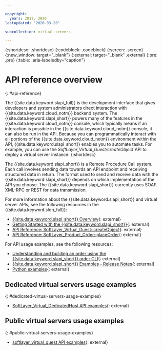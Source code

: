 ```yaml
---

copyright:
  years: 2017, 2020
lastupdated: "2020-03-20"

subcollection: virtual-servers

---
```


{:shortdesc: .shortdesc}
{:codeblock: .codeblock}
{:screen: .screen}
{:new_window: target="_blank"}
{:external: target="_blank" .external}
{:pre: .pre}
{:table: .aria-labeledby="caption"}

# API reference overview
{: #api-reference}

The {{site.data.keyword.slapi_full}} is the development interface that gives developers and system administrators direct interaction with {{site.data.keyword.cloud_notm}} backend system. The {{site.data.keyword.slapi_short}} powers many of the features in the {{site.data.keyword.cloud_notm}} console, which typically means if an interaction is possible in the {{site.data.keyword.cloud_notm}} console, it can also be run in the API. Because you can programmatically interact with all portions of the {{site.data.keyword.cloud_notm}} environment within the API, {{site.data.keyword.slapi_short}} enables you to automate tasks. For example, you can use the *SoftLayer_Virtual_Guest/createObject* API to deploy a virtual server instance.
{:shortdesc}

The {{site.data.keyword.slapi_short}} is a Remote Procedure Call system. Each call involves sending data towards an API endpoint and receiving structured data in return. The format used to send and receive data with the {{site.data.keyword.slapi_short}} depends on which implementation of the API you choose. The {{site.data.keyword.slapi_short}} currently uses SOAP, XML-RPC or REST for data transmission.

For more information about the {{site.data.keyword.slapi_short}} and virtual server APIs, see the following resources in the {{site.data.keyword.sldn_full}}:
* [{{site.data.keyword.slapi_short}} Overview](https://softlayer.github.io/reference/softlayerapi/){: external}
* [Getting Started with the {{site.data.keyword.slapi_short}}](https://softlayer.github.io/article/getting-started/){: external}
* [API Reference: SoftLayer_Virtual_Guest::createObject](https://softlayer.github.io/reference/services/SoftLayer_Virtual_Guest/createObject/){: external}
* [API Reference: SoftLayer_Product_Order::placeOrder](https://softlayer.github.io/reference/services/SoftLayer_Product_Order/placeOrder/){: external}

For API usage examples, see the following resources:
* [Understanding and building an order using the {{site.data.keyword.slapi_short}} order CLI](https://softlayer.github.io/article/understanding-ordering/){: external}
* [{{site.data.keyword.slapi_short}} Examples - Release Notes](https://softlayer.github.io/){: external}
* [Python examples](https://softlayer.github.io/python/){: external}

## Dedicated virtual servers usage examples
{: #dedicated-virtual-servers-usage-examples}

* [SoftLayer_Virtual_DedicatedHost API examples](https://sldn.softlayer.com/reference/services/SoftLayer_Virtual_DedicatedHost/){: external}

## Public virtual servers usage examples
{: #public-virtual-servers-usage-examples}

* [softlayer_virtual_guest API examples](https://sldn.softlayer.com/reference/services/SoftLayer_Virtual_Guest/){: external}